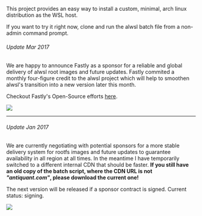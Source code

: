 This project provides an easy way to install a custom, minimal, arch linux distribution as the WSL host.

If you want to try it right now, clone and run the alwsl batch file from a non-admin command prompt. 

###### Update Mar 2017

We are happy to announce Fastly as a sponsor for a reliable and global delivery of alwsl root images and future updates. Fastly commited a monthly four-figure credit to the alwsl project which will help to smoothen alwsl's transition into a new version later this month.

Checkout Fastly's Open-Source efforts [here](https://www.fastly.com/open-source).

![](http://i.imgur.com/rjcltwk.png)

---

###### Update Jan 2017

We are currently negotiating with potential sponsors for a more stable delivery system for rootfs images and future updates to guarantee availability in all region at all times. In the meantime I have temporarily switched to a different internal CDN that should be faster. **If you still have an old copy of the batch script, where the CDN URL is not ___"antiquant.com"___, please download the current one!**

The next version will be released if a sponsor contract is signed. Current status: signing.

![](http://imgur.com/1T2dyE5.png)
